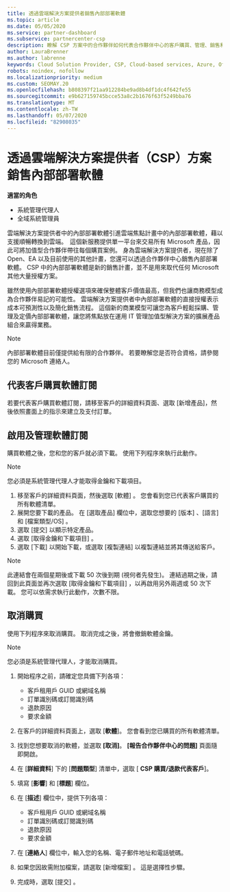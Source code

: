 ```yaml
---
title: 透過雲端解決方案提供者銷售內部部署軟體
ms.topic: article
ms.date: 05/05/2020
ms.service: partner-dashboard
ms.subservice: partnercenter-csp
description: 瞭解 CSP 方案中的合作夥伴如何代表合作夥伴中心的客戶購買、管理、銷售和取消內部部署軟體訂閱。
author: LauraBrenner
ms.author: labrenne
keywords: Cloud Solution Provider, CSP, Cloud-based services, Azure, Office 365, Dynamics, CSP partner, sell in CSP, direct partner, direct CSP partner, indirect CSP reseller, direct CSP, indirect CSP, direct model, indirect model, indirect reseller, indirect provider, provider, distributor, cloud solution provider program, 雲端解決方案提供者, 雲端式服務, 雲端解決方案提供者合作夥伴, 過雲端解決方案提供者銷售, 直接合作夥伴, 間接雲端解決方案提供者合作夥伴, 間接雲端解決方案提供者經銷商, 直接雲端解決方案提供者, 間接雲端解決方案提供者, 直接模型, 間接模型, 間接經銷商, 間接提供者, 提供者, 散發者, 雲端解決方案提供者計畫
robots: noindex, nofollow
ms.localizationpriority: medium
ms.custom: SEOMAY.20
ms.openlocfilehash: b808397f21aa912284be9ad8b4df1dc4f642fe55
ms.sourcegitcommit: e9b627159745bcce53a8c2b1676f63f5249bba76
ms.translationtype: MT
ms.contentlocale: zh-TW
ms.lasthandoff: 05/07/2020
ms.locfileid: "82908035"
---
```

# <a name="sell-on-premise-software-through-the-cloud-solution-provider-csp-program"></a>透過雲端解決方案提供者（CSP）方案銷售內部部署軟體

**適當的角色**

- 系統管理代理人
- 全域系統管理員

雲端解決方案提供者中的內部部署軟體引進雲端焦點計畫中的內部部署軟體，藉以支援順暢轉換到雲端。  這個新服務提供單一平台來交易所有 Microsoft 產品，因此可將加值型合作夥伴帶往每個購買案例。 身為雲端解決方案提供者，現在除了 Open、EA 以及目前使用的其他計畫，您還可以透過合作夥伴中心銷售內部部署軟體。 CSP 中的內部部署軟體是新的銷售計畫，並不是用來取代任何 Microsoft 其他大量授權方案。 
 
雖然使用內部部署軟體授權選項來確保整體客戶價值最高，但我們也讓商務模型成為合作夥伴易記的可能性。 雲端解決方案提供者中內部部署軟體的直接授權表示成本可預測性以及簡化銷售流程。 這個新的商業模型可讓您為客戶輕鬆採購、管理及定價內部部署軟體，讓您將焦點放在運用 IT 管理加值型解決方案的擴展產品組合來贏得業務。 

>[!NOTE]
>內部部署軟體目前僅提供給有限的合作夥伴。 若要瞭解您是否符合資格，請參閱您的 Microsoft 連絡人。 


## <a name="buy-software-subscriptions-on-behalf-of-customers"></a>代表客戶購買軟體訂閱

若要代表客戶購買軟體訂閱，請移至客戶的詳細資料頁面、選取 \[新增產品\]，然後依照畫面上的指示來建立及支付訂單。

## <a name="activate-and-manage-software-subscriptions"></a>啟用及管理軟體訂閱

購買軟體之後，您和您的客戶就必須下載。 使用下列程序來執行此動作。 

>[!NOTE]
>您必須是系統管理代理人才能取得金鑰和下載項目。 

1. 移至客戶的詳細資料頁面，然後選取 [軟體]  。 您會看到您已代表客戶購買的所有軟體清單。 
2.  展開您要下載的產品。 在 [選取產品]  欄位中，選取您想要的 [版本]  、[語言]  和 [檔案類型/OS]  。 
3.  選取 [提交]  以顯示特定產品。 
4.  選取 [取得金鑰和下載項目]  。 
5.  選取 [下載]  以開始下載，或選取 [複製連結]  以複製連結並將其傳送給客戶。 

>[!NOTE]
>此連結會在兩個星期後或下載 50 次後到期 (視何者先發生)。 連結過期之後，請回到此頁面並再次選取 [取得金鑰和下載項目]  ，以再啟用另外兩週或 50 次下載。 您可以依需求執行此動作，次數不限。 


## <a name="cancel-a-purchase"></a>取消購買
使用下列程序來取消購買。 取消完成之後，將會撤銷軟體金鑰。 

>[!NOTE]
>您必須是系統管理代理人，才能取消購買。 

1.  開始程序之前，請確定您具備下列各項： 
    -   客戶租用戶 GUID 或網域名稱
    -   訂單識別碼或訂閱識別碼
    -   退款原因
    -   要求金額

2.  在客戶的詳細資料頁面上，選取 [**軟體**]。 您會看到您已購買的所有軟體清單。 

3.  找到您想要取消的軟體，並選取 **\[取消\]**。 **\[報告合作夥伴中心的問題\]** 頁面隨即開啟。 

4.  在 [**詳細資料**] 下的 [**問題類型**] 清單中，選取 [ **CSP 購買/退款代表客戶**]。

5.  填寫 [**影響**] 和 [**標題**] 欄位。 

6.  在 [**描述**] 欄位中，提供下列各項： 
    -   客戶租用戶 GUID 或網域名稱
    -   訂單識別碼或訂閱識別碼
    -   退款原因
    -   要求金額

7.  在 [**連絡人**] 欄位中，輸入您的名稱、電子郵件地址和電話號碼。 

8.  如果您因故需附加檔案，請選取 [新增檔案]  。 這是選擇性步驟。 

9.  完成時，選取 [提交]  。